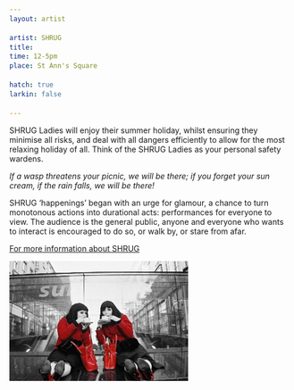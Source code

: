 ```yaml
---
layout: artist

artist: SHRUG
title: 
time: 12-5pm
place: St Ann's Square

hatch: true
larkin: false

---
```


SHRUG Ladies will enjoy their summer holiday, whilst ensuring they minimise all risks, and deal with all dangers efficiently to allow for the most relaxing holiday of all. Think of the SHRUG Ladies as your personal safety wardens.     

*If a wasp threatens your picnic, we will be there; if you forget your sun cream, if the rain falls, we will be there!*    

SHRUG ‘happenings’ began with an urge for glamour, a chance to turn monotonous actions into durational acts: performances for everyone to view. The audience is the general public, anyone and everyone who wants to interact is encouraged to do so, or walk by, or stare from afar.     

[For more information about SHRUG](http://www.shrugladies.com)    

![SHRUGl](SHRUG-1.jpg)